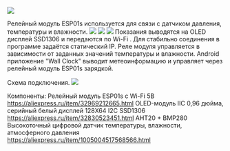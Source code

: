
![](https://gitflic.ru/project/magdelphi/webservermeteoesp-01s/blob/raw?file=clock_meteo.gif)

Релейный модуль ESP01s  используется для связи с датчиком давления, температуры и влажности.
![](https://gitflic.ru/project/magdelphi/webservermeteoesp-01/blob/raw?file=image%2Fs5.jpg) ![](https://gitflic.ru/project/magdelphi/webservermeteoesp-01/blob/raw?file=image%2Fs6.jpg) ![](https://gitflic.ru/project/magdelphi/webservermeteoesp-01/blob/raw?file=image%2Fs7.jpg)
Показания выводятся на OLED дисплей SSD1306  и передаются по Wi-Fi . 
Для стабильно соединения в программе задаётся статический IP.
Реле модуля управляется в зависимости от заданных значений температуры и влажности. 
Android  приложение "Wall Clock" выводит метеоинформацию и управляет через релейный модуль ESP01s зарядкой.

Схема подключения.
![](https://gitflic.ru/project/magdelphi/webservermeteoesp-01/blob/raw?file=image%2Fs9.jpg)

Компоненты:
Релейный модуль ESP01s с Wi-Fi 5В       https://aliexpress.ru/item/32969212665.html
OLED-модуль IIC 0,96 дюйма, серийный белый дисплей 128X64 I2C SSD1306      https://aliexpress.ru/item/32830523451.html
AHT20 + BMP280 Высокоточный цифровой датчик температуры, влажности, атмосферного давления      https://aliexpress.ru/item/1005004517568566.html